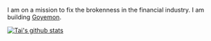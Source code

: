 I am on a mission to fix the brokenness in the financial industry. I am building [Goyemon](https://github.com/Goyemon). 

[![Tai's github stats](https://github-readme-stats.vercel.app/api?username=taisukemino)](https://github.com/taisukemino/github-readme-stats)
